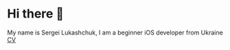 # Hi there 👋

My name is Sergei Lukashchuk, I am a beginner iOS developer from Ukraine <a href="https://github.com/lgreydev/lgreydev/blob/main/cv-lukaschuk.pdf">CV</a>


<!--
**lgreydev/lgreydev** is a ✨ _special_ ✨ repository because its `README.md` (this file) appears on your GitHub profile.

Here are some ideas to get you started:

- 🔭 I’m currently working on ...
- 🌱 I’m currently learning ...
- 👯 I’m looking to collaborate on ...
- 🤔 I’m looking for help with ...
- 💬 Ask me about ...
- 📫 How to reach me: ...
- 😄 Pronouns: ...
- ⚡ Fun fact: ...
-->
